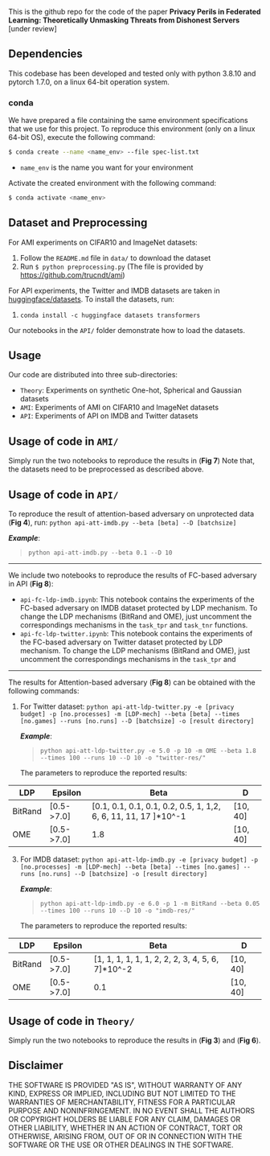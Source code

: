 This is the github repo for the code of the paper **Privacy Perils in Federated Learning: Theoretically Unmasking Threats from Dishonest Servers** [under review]

## Dependencies
This codebase has been developed and tested only with python 3.8.10 and pytorch 1.7.0, on a linux 64-bit operation system.

### conda
We have prepared a file containing the same environment specifications that we use for this project. To reproduce this environment (only on a linux 64-bit OS), execute the following command:

```bash
$ conda create --name <name_env> --file spec-list.txt
```

- `name_env` is the name you want for your environment

Activate the created environment with the following command:

```bash
$ conda activate <name_env>
```

## Dataset and Preprocessing

For AMI experiments on CIFAR10 and ImageNet datasets:

1. Follow the `README.md` file in `data/` to download the dataset
2. Run `$ python preprocessing.py` (The file is provided by https://github.com/trucndt/ami)

For API experiments, the Twitter and IMDB datasets are taken in [huggingface/datasets](https://huggingface.co/datasets). To install the datasets, run:

1. `conda install -c huggingface datasets transformers`

Our notebooks in the  `API/` folder demonstrate how to load the datasets. 

## Usage

Our code are distributed into three sub-directories:

- `Theory`: Experiments on synthetic One-hot, Spherical and Gaussian datasets
- `AMI`: Experiments of AMI on CIFAR10 and ImageNet datasets
- `API`: Experiments of API on IMDB and Twitter datasets

## Usage of code in `AMI/`
Simply run the two notebooks to reproduce the results in  (**Fig 7**)
Note that, the datasets need to be preprocessed as described above.

## Usage of code in `API/`

To reproduce the result of attention-based adversary on unprotected data (**Fig 4**), run:
`python api-att-imdb.py --beta [beta] --D [batchsize]`

  ***Example***:
> 	`python api-att-imdb.py --beta 0.1 --D 10`

***

We include two notebooks to reproduce the results of FC-based adversary in API (**Fig 8**):

- `api-fc-ldp-imdb.ipynb`: This notebook contains the experiments of the FC-based adversary on IMDB dataset protected by LDP mechanism. To change the LDP mechanisms (BitRand and OME), just uncomment the correspondings mechanisms in the `task_tpr` and `task_tnr` functions.
- `api-fc-ldp-twitter.ipynb`: This notebook contains the experiments of the FC-based adversary on Twitter dataset protected by LDP mechanism. To change the LDP mechanisms (BitRand and OME), just uncomment the correspondings mechanisms in the `task_tpr` and 

***

The results for Attention-based adversary (**Fig 8**) can be obtained with the following commands:

 1. For Twitter dataset:   `python api-att-ldp-twitter.py -e [privacy budget] -p [no.processes] -m [LDP-mech] --beta [beta] --times [no.games] --runs [no.runs] --D [batchsize] -o [result directory]`
 
 	 ***Example***:
 	> 	 `python api-att-ldp-twitter.py -e 5.0 -p 10 -m OME --beta
	 1.8 --times 100 --runs 10 --D 10 -o "twitter-res/"`
	    
	   The parameters to reproduce the reported results:

|LDP| Epsilon| Beta  | D
|--|--|--|--|
| BitRand|[0.5->7.0] |[0.1, 0.1, 0.1, 0.1, 0.2, 0.5, 1, 1,2, 6, 6, 11, 11, 17 ]*10^-1 | [10, 40]
|OME | [0.5->7.0] |1.8| [10, 40]


 3. For IMDB dataset:   `python api-att-ldp-imdb.py -e [privacy budget] -p [no.processes] -m [LDP-mech] --beta [beta] --times [no.games] --runs [no.runs] --D [batchsize] -o [result directory]`

	 ***Example***:
 	> 	 `python api-att-ldp-imdb.py -e 6.0 -p 1 -m BitRand --beta
	 0.05 --times 100 --runs 10 --D 10 -o "imdb-res/"`

    The parameters to reproduce the reported results:

|LDP| Epsilon| Beta  | D
|--|--|--|--|
| BitRand|[0.5->7.0] |[1, 1, 1, 1, 1, 1, 2, 2, 2, 3, 4, 5, 6, 7]*10^-2 | [10, 40]
|OME | [0.5->7.0] |0.1| [10, 40]

## Usage of code in `Theory/`
Simply run the two notebooks to reproduce the results in  (**Fig 3**) and  (**Fig 6**).



## Disclaimer

THE SOFTWARE IS PROVIDED "AS IS", WITHOUT WARRANTY OF ANY KIND, EXPRESS OR IMPLIED, INCLUDING BUT NOT LIMITED TO THE WARRANTIES OF MERCHANTABILITY, FITNESS FOR A PARTICULAR PURPOSE AND NONINFRINGEMENT. IN NO EVENT SHALL THE AUTHORS OR COPYRIGHT HOLDERS BE LIABLE FOR ANY CLAIM, DAMAGES OR OTHER LIABILITY, WHETHER IN AN ACTION OF CONTRACT, TORT OR OTHERWISE, ARISING FROM, OUT OF OR IN CONNECTION WITH THE SOFTWARE OR THE USE OR OTHER DEALINGS IN THE SOFTWARE.
